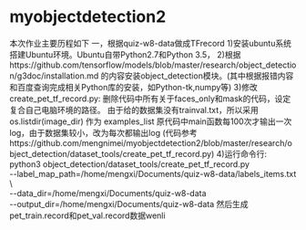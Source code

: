 # myobjectdetection2
本次作业主要历程如下
一，根据quiz-w8-data做成TFrecord
1)安装ubuntu系统搭建Ubuntu环境。Ubuntu自带Python2.7和Python 3.5，
2)根据https://github.com/tensorflow/models/blob/master/research/object_detection/g3doc/installation.md
的内容安装object_detection模块。(其中根据报错内容和百度查询完成相关Python库的安装，如Python-tk,numpy等)
3)修改create_pet_tf_record.py:
删除代码中所有关于faces_only和mask的代码，设定复合自己电脑环境的路径。
由于给的数据集没有trainval.txt，所以采用os.listdir(image_dir) 作为 examples_list
原代码中main函数每100次才输出一次log，由于数据集较小，改为每次都输出log
(代码参考https://github.com/mengnimei/myobjectdetection2/blob/master/research/object_detection/dataset_tools/create_pet_tf_record.py)
4)运行命令行:
    python3 object_detection/dataset_tools/create_pet_tf_record.py \
        --label_map_path=/home/mengxi/Documents/quiz-w8-data/labels_items.txt \     
        --data_dir=/home/mengxi/Documents/quiz-w8-data \
        --output_dir=/home/mengxi/Documents/quiz-w8-data
   然后生成pet_train.record和pet_val.record数据wenli
